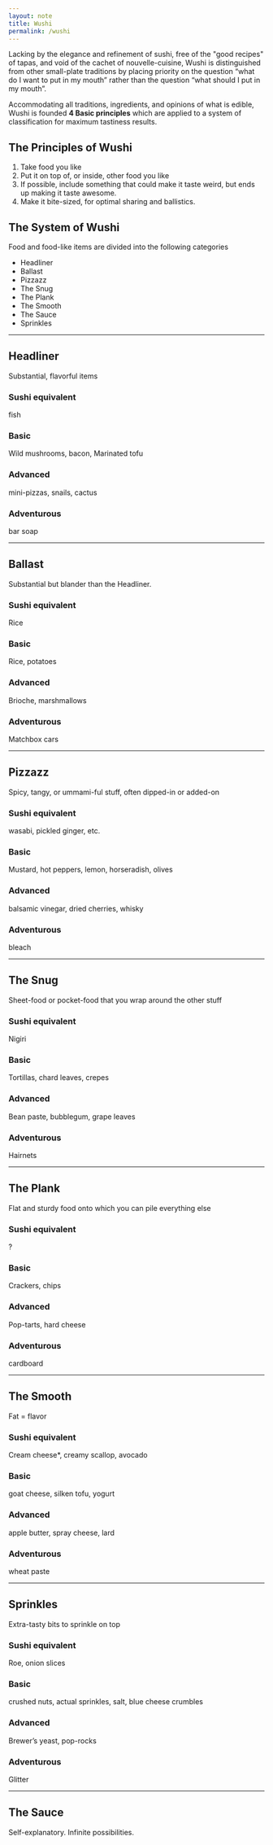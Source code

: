 ```yaml
---
layout: note
title: Wushi
permalink: /wushi
---
```


Lacking by the elegance and refinement of sushi, free of the "good recipes" of tapas, and void of the cachet of nouvelle-cuisine, Wushi is distinguished from other small-plate traditions by placing priority on the question “what do I want to put in my mouth” rather than the question “what should I put in my mouth”.  

Accommodating all traditions, ingredients, and opinions of what is edible, Wushi is founded **4 Basic principles** which are applied to a system of classification for maximum tastiness results. 

 
## The Principles of Wushi



1. Take food you like
2. Put it on top of, or inside, other food you like
3. If possible, include something that could make it taste weird, but ends up making it taste awesome.
4. Make it bite-sized, for optimal sharing and ballistics.

## The System of Wushi

Food and food-like items are divided into the following categories

* Headliner
* Ballast
* Pizzazz
* The Snug
* The Plank
* The Smooth
* The Sauce
* Sprinkles




---

## Headliner


Substantial, flavorful items 

### Sushi equivalent

fish	
	
### Basic


Wild mushrooms, bacon, Marinated tofu

### Advanced 
 

mini-pizzas, snails, cactus

### Adventurous


bar soap



---

## Ballast


Substantial but blander than the Headliner. 

### Sushi equivalent
Rice

### Basic

Rice, potatoes

### Advanced 
 
Brioche, marshmallows

### Adventurous

Matchbox cars


---

## Pizzazz


Spicy, tangy, or ummami-ful stuff, often dipped-in or added-on

### Sushi equivalent
wasabi, pickled ginger, etc.

### Basic

Mustard, hot peppers, lemon, horseradish, olives

### Advanced 
 
balsamic vinegar, dried cherries, whisky

### Adventurous

bleach


---

## The Snug


Sheet-food or pocket-food that you wrap around the other stuff

### Sushi equivalent
Nigiri

### Basic

Tortillas, chard leaves, crepes 

### Advanced 
 
Bean paste, bubblegum, grape leaves

### Adventurous

Hairnets

---

## The Plank


Flat and sturdy food onto which you can pile everything else

### Sushi equivalent
?

### Basic

Crackers, chips

### Advanced 
 
Pop-tarts, hard cheese

### Adventurous

cardboard

---

## The Smooth


Fat = flavor

### Sushi equivalent

Cream cheese*, creamy scallop, avocado

### Basic


goat cheese, silken tofu, yogurt

### Advanced 
 
apple butter, spray cheese, lard

### Adventurous

wheat paste

---

## Sprinkles


Extra-tasty bits to sprinkle on top

### Sushi equivalent
Roe, onion slices

### Basic

crushed nuts, actual sprinkles, salt, blue cheese crumbles

### Advanced 
 
Brewer’s yeast, pop-rocks

### Adventurous

Glitter

---

## The Sauce


Self-explanatory. Infinite possibilities.
